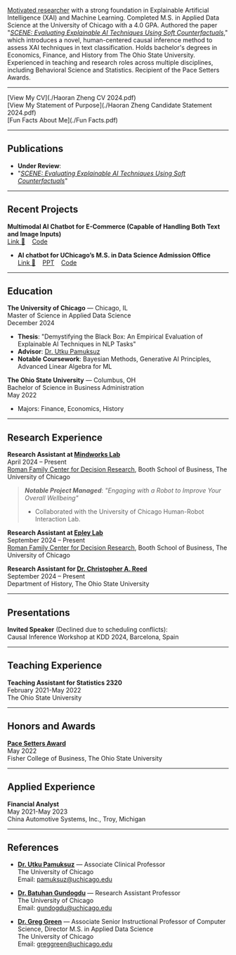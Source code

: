 [Motivated researcher](https://www.linkedin.com/in/haoran-zheng-04a9551ba/) with a strong foundation in Explainable Artificial Intelligence (XAI) and Machine Learning. Completed M.S. in Applied Data Science at the University of Chicago with a 4.0 GPA. Authored the paper "[*SCENE: Evaluating Explainable AI Techniques Using Soft Counterfactuals*](https://scholar.google.com/citations?hl=en&view_op=list_works&gmla=ALUCkoW2B9_cfbb3bricQPJNTxlYXIpwGfyosG2Q-s1wwWjqIZRvdeLHpzntLlOdaNDhENJ9NWGrVNKOKHR42g&user=t8z21IQAAAAJ)," which introduces a novel, human-centered causal inference method to assess XAI techniques in text classification. Holds bachelor's degrees in Economics, Finance, and History from The Ohio State University. Experienced in teaching and research roles across multiple disciplines, including Behavioral Science and Statistics. Recipient of the Pace Setters Awards.  

---

[View My CV](./Haoran Zheng CV 2024.pdf)  
[View My Statement of Purpose](./Haoran Zheng Candidate Statement 2024.pdf)  
[Fun Facts About Me](./Fun Facts.pdf)

---

## Publications
- **Under Review**:  
- "[*SCENE: Evaluating Explainable AI Techniques Using Soft Counterfactuals*](https://arxiv.org/abs/2408.04575)"  

---

## Recent Projects
**Multimodal AI Chatbot for E-Commerce (Capable of Handling Both Text and Image Inputs)**  
[Link 🤖](https://multimodal-conversational-ai-e-commerce.streamlit.app/)&nbsp;&nbsp;&nbsp;&nbsp;[Code](https://github.com/HaoranZhengRaul/Multimodal-Conversational-AI-E-commerce)

- **AI chatbot for UChicago’s M.S. in Data Science Admission Office**  
[Link 🤖](https://rag-uchicago-website.streamlit.app/)&nbsp;&nbsp;&nbsp;&nbsp;[PPT](./GenAI_Project.pdf)&nbsp;&nbsp;&nbsp;&nbsp;[Code](https://github.com/daichi6/rag-uchicago-website)  

---

## Education
**The University of Chicago** — Chicago, IL  
Master of Science in Applied Data Science  
December 2024  
- **Thesis**: "Demystifying the Black Box: An Empirical Evaluation of Explainable AI Techniques in NLP Tasks"  
- **Advisor**: [Dr. Utku Pamuksuz](https://datascience.uchicago.edu/people/utku-pamuksuz-phd/)  
- **Notable Coursework**: Bayesian Methods, Generative AI Principles, Advanced Linear Algebra for ML  

**The Ohio State University** — Columbus, OH  
Bachelor of Science in Business Administration  
May 2022  
- Majors: Finance, Economics, History   

---

## Research Experience
**Research Assistant at [Mindworks Lab](https://www.chicagobooth.edu/mindworks)**  
April 2024 – Present  
[Roman Family Center for Decision Research](https://www.chicagobooth.edu/research/roman), Booth School of Business, The University of Chicago

> ***Notable Project Managed***: *"Engaging with a Robot to Improve Your Overall Wellbeing"*  
> - Collaborated with the University of Chicago Human-Robot Interaction Lab.  

**Research Assistant at [Epley Lab](https://www.nicholasepley.com/)**  
September 2024 – Present  
[Roman Family Center for Decision Research](https://www.chicagobooth.edu/research/roman), Booth School of Business, The University of Chicago  


**Research Assistant for [Dr. Christopher A. Reed](https://history.osu.edu/people/reed.434)**  
September 2024 – Present  
Department of History, The Ohio State University  

---

## Presentations
**Invited Speaker** (Declined due to scheduling conflicts):  
Causal Inference Workshop at KDD 2024, Barcelona, Spain

---

## Teaching Experience
**Teaching Assistant for Statistics 2320**  
February 2021-May 2022  
The Ohio State University  

---

## Honors and Awards
**[Pace Setters Award](https://fisher.osu.edu/about/awards/pace-setters)**  
May 2022  
Fisher College of Business, The Ohio State University  

---

## Applied Experience
**Financial Analyst**  
May 2021-May 2023  
China Automotive Systems, Inc., Troy, Michigan  

---

## References
- **[Dr. Utku Pamuksuz](https://datascience.uchicago.edu/people/utku-pamuksuz-phd/)** — Associate Clinical Professor  
  The University of Chicago  
  Email: pamuksuz@uchicago.edu  

- **[Dr. Batuhan Gundogdu](https://scholar.google.com.tr/citations?hl=en&user=KcVFF0UAAAAJ&view_op=list_works&sortby=pubdate)** — Research Assistant Professor  
  The University of Chicago  
  Email: gundogdu@uchicago.edu  

- **[Dr. Greg Green](https://cs.uchicago.edu/people/greg-green/)** — Associate Senior Instructional Professor of Computer Science, Director M.S. in Applied Data Science  
  The University of Chicago  
  Email: greggreen@uchicago.edu  




